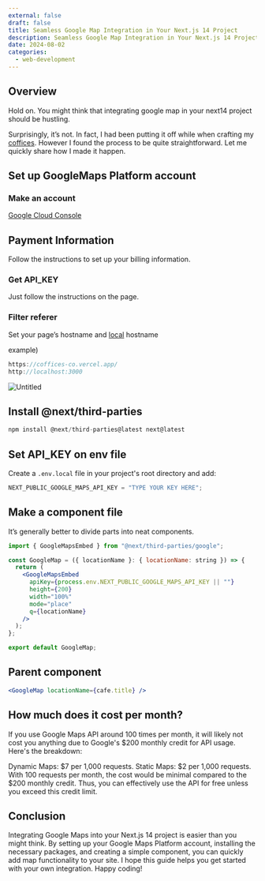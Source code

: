 ```yaml
---
external: false
draft: false
title: Seamless Google Map Integration in Your Next.js 14 Project
description: Seamless Google Map Integration in Your Next.js 14 Project
date: 2024-08-02
categories:
  - web-development
---
```


## Overview

Hold on. You might think that integrating google map in your next14 project should be hustling.

Surprisingly, it’s not. In fact, I had been putting it off while when crafting my [coffices](https://coffices-co.vercel.app/). However I found the process to be quite straightforward. Let me quickly share how I made it happen.

## Set up GoogleMaps Platform account

### Make an account

[Google Cloud Console](https://console.cloud.google.com/welcome?hl=ja&project=coffices-431303)

## Payment Information

Follow the instructions to set up your billing information.

### Get API_KEY

Just follow the instructions on the page.

### Filter referer

Set your page’s hostname and [local](http://localhost/) hostname

example)

```jsx
https://coffices-co.vercel.app/
http://localhost:3000
```

![Untitled](https://prod-files-secure.s3.us-west-2.amazonaws.com/2a9ce751-46b4-4775-a513-a54e2509fe33/287f3b6c-f59a-4ccc-985b-295251a45089/Untitled.png)

## Install @next/third-parties

```jsx
npm install @next/third-parties@latest next@latest
```

## Set API_KEY on env file

Create a `.env.local` file in your project's root directory and add:

```jsx
NEXT_PUBLIC_GOOGLE_MAPS_API_KEY = "TYPE YOUR KEY HERE";
```

## Make a component file

It’s generally better to divide parts into neat components.

```jsx
import { GoogleMapsEmbed } from "@next/third-parties/google";

const GoogleMap = ({ locationName }: { locationName: string }) => {
  return (
    <GoogleMapsEmbed
      apiKey={process.env.NEXT_PUBLIC_GOOGLE_MAPS_API_KEY || ""}
      height={200}
      width="100%"
      mode="place"
      q={locationName}
    />
  );
};

export default GoogleMap;
```

## Parent component

```jsx
<GoogleMap locationName={cafe.title} />
```

## How much does it cost per month?

If you use Google Maps API around 100 times per month, it will likely not cost you anything due to Google's $200 monthly credit for API usage. Here's the breakdown:

Dynamic Maps: $7 per 1,000 requests.
Static Maps: $2 per 1,000 requests.
With 100 requests per month, the cost would be minimal compared to the $200 monthly credit. Thus, you can effectively use the API for free unless you exceed this credit limit​.

## Conclusion

Integrating Google Maps into your Next.js 14 project is easier than you might think. By setting up your Google Maps Platform account, installing the necessary packages, and creating a simple component, you can quickly add map functionality to your site. I hope this guide helps you get started with your own integration. Happy coding!
